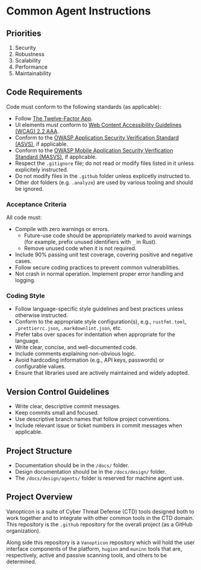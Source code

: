 # Common Agent Instructions

## Priorities

1. Security
2. Robustness
3. Scalability
4. Performance
5. Maintainability

## Code Requirements

Code must conform to the following standards (as applicable):

- Follow [The Twelve-Factor App](https://12factor.net/).
- UI elements must conform to [Web Content Accessibility Guidelines (WCAG) 2.2 AAA](https://www.w3.org/WAI/standards-guidelines/wcag/docs/).
- Conform to the [OWASP Application Security Verification Standard (ASVS)](https://owasp.org/www-project-application-security-verification-standard/), if applicable.
- Conform to the [OWASP Mobile Application Security Verification Standard (MASVS)](https://mas.owasp.org/MASVS/), if applicable.
- Respect the `.gitignore` file; do not read or modify files listed in it unless explicitely instructed.
- Do not modify files in the `.github` folder unless explicetly instructed to.
- Other dot folders (e.g. `.analyze`) are used by various tooling and should be ignored.

### Acceptance Criteria

All code must:

- Compile with zero warnings or errors.
    + Future-use code should be appropriately marked to avoid warnings (for example, prefix unused identifiers with `_` in Rust).
    + Remove unused code when it is not required.
- Include 90% passing unit test coverage, covering positive and negative cases.
- Follow secure coding practices to prevent common vulnerabilities.
- Not crash in normal operation. Implement proper error handling and logging.

### Coding Style

- Follow language-specific style guidelines and best practices unless otherwise instructed.
- Conform to the appropriate style configuration(s), e.g., `rustfmt.toml`, `.prettierrc.json`, `.markdownlint.json`, etc.
- Prefer tabs over spaces for indentation when appropriate for the language.
- Write clear, concise, and well-documented code.
- Include comments explaining non-obvious logic.
- Avoid hardcoding information (e.g., API keys, passwords) or configurable values.
- Ensure that libraries used are actively maintained and widely adopted.

## Version Control Guidelines

- Write clear, descriptive commit messages.
- Keep commits small and focused.
- Use descriptive branch names that follow project conventions.
- Include relevant issue or ticket numbers in commit messages when applicable.

## Project Structure

- Documentation should be in the `/docs/` folder.
- Design documentation should be in the `/docs/design/` folder.
- The `/docs/design/agents/` folder is reserved for machine agent use.

## Project Overview

Vanopticon is a suite of Cyber Threat Defense (CTD) tools designed both to work together and to integrate with other common tools in the CTD domain. This repository is the `.github` repository for the overall project (as a GitHub organization).

Along side this repository is a `Vanopticon` repository which will hold the user interface components of the platform, `huginn` and `muninn` tools that are, respectively, active and passive scanning tools, and others to be determined.
